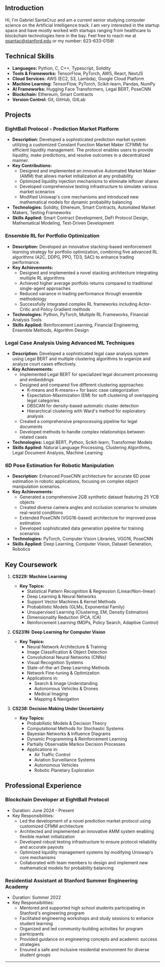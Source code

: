 ## Introduction
Hi, I'm Gabriel SantaCruz and am a current senior studying computer science on the Artificial Intelligence track. I am very interested in the startup space and have mostly worked with startups ranging from healthcare to blockchain technologies here in the bay. Feel free to reach me at gsantac@stanford.edu or my number: 623-633-0158!

## Technical Skills
- **Languages:** Python, C, C++, Typescript, Solidity
- **Tools & Frameworks:** TensorFlow, PyTorch, AWS, React, NextJS
- **Cloud Services:** AWS (EC2, S3, Lambda), Google Cloud Platform
- **Machine Learning:** TensorFlow, PyTorch, Scikit-learn, Pandas, NumPy
- **AI Frameworks:** Hugging Face Transformers, Legal BERT, PoseCNN
- **Blockchain:** Ethereum, Smart Contracts
- **Version Control:** Git, GitHub, GitLab

## Projects
### EightBall Protocol - Prediction Market Platform
- **Description:** Developed a sophisticated prediction market system utilizing a customized Constant Function Market Maker (CFMM) for efficient liquidity management. The protocol enables users to provide liquidity, make predictions, and resolve outcomes in a decentralized manner.
- **Key Contributions:**
  - Designed and implemented an innovative Automated Market Maker (AMM) that allows market initialization at any probability
  - Optimized liquidity injection mechanisms to eliminate leftover shares
  - Developed comprehensive testing infrastructure to simulate various market scenarios
  - Modified Uniswap's core mechanisms and introduced new mathematical models for dynamic probability balancing
- **Technologies:** Solidity, Ethereum, Smart Contracts, Automated Market Makers, Testing Frameworks
- **Skills Applied:** Smart Contract Development, DeFi Protocol Design, Mathematical Modeling, Test-Driven Development

### Ensemble RL for Portfolio Optimization
- **Description:** Developed an innovative stacking-based reinforcement learning strategy for portfolio optimization, combining five advanced RL algorithms (A2C, DDPG, PPO, TD3, SAC) to enhance trading performance.
- **Key Achievements:**
  - Designed and implemented a novel stacking architecture integrating multiple RL algorithms
  - Achieved higher average portfolio returns compared to traditional single-agent approaches
  - Reduced variance in trading performance through ensemble methodology
  - Successfully integrated complex RL frameworks including Actor-Critic and Policy Gradient methods
- **Technologies:** Python, PyTorch, Multiple RL Frameworks, Financial Analysis Tools
- **Skills Applied:** Reinforcement Learning, Financial Engineering, Ensemble Methods, Algorithm Design

### Legal Case Analysis Using Advanced ML Techniques
- **Description:** Developed a sophisticated legal case analysis system using Legal BERT and multiple clustering algorithms to organize and analyze court cases effectively.
- **Key Achievements:**
  - Implemented Legal BERT for specialized legal document processing and embeddings
  - Designed and compared five different clustering approaches:
    - K-means and K-means++ for basic case categorization
    - Expectation-Maximization (EM) for soft clustering of overlapping legal categories
    - DBSCAN for density-based automatic cluster detection
    - Hierarchical clustering with Ward's method for exploratory analysis
  - Created a comprehensive preprocessing pipeline for legal documents
  - Developed methods to handle complex relationships between related cases
- **Technologies:** Legal BERT, Python, Scikit-learn, Transformer Models
- **Skills Applied:** Natural Language Processing, Clustering Algorithms, Legal Document Analysis, Machine Learning

### 6D Pose Estimation for Robotic Manipulation
- **Description:** Enhanced PoseCNN architecture for accurate 6D pose estimation in robotic applications, focusing on complex object manipulation scenarios.
- **Key Achievements:**
  - Generated a comprehensive 2GB synthetic dataset featuring 25 YCB objects
  - Created diverse camera angles and occlusion scenarios to simulate real-world conditions
  - Extended PoseCNN (VGG16-based) architecture for improved pose estimation
  - Developed sophisticated data generation pipeline for training scenarios
- **Technologies:** PyTorch, Computer Vision Libraries, VGG16, PoseCNN
- **Skills Applied:** Deep Learning, Computer Vision, Dataset Generation, Robotics

## Key Coursework
1. **CS229: Machine Learning**
   - **Key Topics:** 
     - Statistical Pattern Recognition & Regression (Linear/Non-linear)
     - Deep Learning & Neural Networks
     - Support Vector Machines & Kernel Methods
     - Probabilistic Models (GLMs, Exponential Family)
     - Unsupervised Learning (Clustering, EM, Density Estimation)
     - Dimensionality Reduction (PCA, ICA)
     - Reinforcement Learning (MDPs, Policy Search, Adaptive Control)

2. **CS231N: Deep Learning for Computer Vision**
   - **Key Topics:** 
     - Neural Network Architecture & Training
     - Image Classification & Object Detection
     - Convolutional Neural Networks (CNNs)
     - Visual Recognition Systems
     - State-of-the-art Deep Learning Methods
     - Network Fine-tuning & Optimization
     - Applications in:
       - Search & Image Understanding
       - Autonomous Vehicles & Drones
       - Medical Imaging
       - Mapping & Navigation

3. **CS238: Decision Making Under Uncertainty**
   - **Key Topics:** 
     - Probabilistic Models & Decision Theory
     - Computational Methods for Stochastic Systems
     - Bayesian Networks & Influence Diagrams
     - Dynamic Programming & Reinforcement Learning
     - Partially Observable Markov Decision Processes
     - Applications in:
       - Air Traffic Control
       - Aviation Surveillance Systems
       - Autonomous Vehicles
       - Robotic Planetary Exploration

## Professional Experience
### Blockchain Developer at EightBall Protocol
- Duration: June 2024 - Present
- Key Responsibilities:
  - Led the development of a novel prediction market protocol using customized CFMM architecture
  - Architected and implemented an innovative AMM system enabling flexible market initialization
  - Developed robust testing infrastructure to ensure protocol reliability and accurate payouts
  - Optimized liquidity management systems by modifying Uniswap's core mechanisms
  - Collaborated with team members to design and implement new mathematical models for probability balancing

### Residential Assistant at Stanford Summer Engineering Academy
- Duration: Summer 2022
- Key Responsibilities:
  - Mentored and supported high school students participating in Stanford's engineering program
  - Facilitated engineering workshops and study sessions to enhance student learning
  - Organized and led community-building activities for program participants
  - Provided guidance on engineering concepts and academic success strategies
  - Ensured a safe and inclusive residential environment for diverse student groups


---